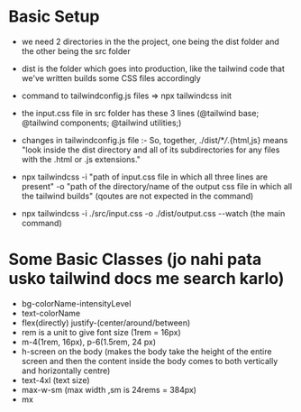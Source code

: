 # Basic Setup

- we need 2 directories in the the project, one being the dist folder and the other being the src folder
- dist is the folder which goes into production, like the tailwind code that we've written builds some CSS files accordingly

- command to tailwindconfig.js files => npx tailwindcss init

- the input.css file in src folder has these 3 lines (@tailwind base; @tailwind components; @tailwind utilities;)

- changes in tailwindconfig.js file :- So, together, ./dist/\*_/_.{html,js} means "look inside the dist directory and all of its subdirectories for any files with the .html or .js extensions."

- npx tailwindcss -i "path of input.css file in which all three lines are present" -o "path of the directory/name of the output css file in which all the tailwind builds" (qoutes are not expected in the command)

- npx tailwindcss -i ./src/input.css -o ./dist/output.css --watch (the main command)

# Some Basic Classes (jo nahi pata usko tailwind docs me search karlo)

- bg-colorName-intensityLevel
- text-colorName
- flex(directly) justify-(center/around/between)
- rem is a unit to give font size (1rem = 16px)
- m-4(1rem, 16px), p-6(1.5rem, 24 px)
- h-screen on the body (makes the body take the height of the entire screen and then the content inside the body comes to both vertically and horizontally centre)
- text-4xl (text size)
- max-w-sm (max width ,sm is 24rems = 384px)
- mx

